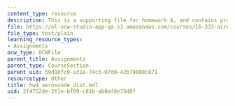 ```yaml
---
content_type: resource
description: This is a supporting file for homework 4, and contains program code.
file: https://ol-ocw-studio-app-qa.s3.amazonaws.com/courses/16-333-aircraft-stability-and-control-fall-2004/2f4752de2f1ebf09c81bab0af8e75d0f_hw4_aerosonde_dist.mdl
file_type: text/plain
learning_resource_types:
- Assignments
ocw_type: OCWFile
parent_title: Assignments
parent_type: CourseSection
parent_uid: 59d10fc0-a31a-74c3-07d0-42b79008c871
resourcetype: Other
title: hw4_aerosonde_dist.mdl
uid: 2f4752de-2f1e-bf09-c81b-ab0af8e75d0f
---
```

